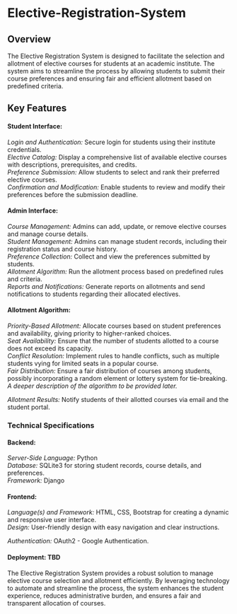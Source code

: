 # Elective-Registration-System


## Overview

The Elective Registration System is designed to facilitate the selection and allotment of elective courses for students at an academic institute. The system aims to streamline the process by allowing students to submit their course preferences and ensuring fair and efficient allotment based on predefined criteria.

## Key Features

#### Student Interface:

*Login and Authentication:* Secure login for students using their institute credentials.  
*Elective Catalog:* Display a comprehensive list of available elective courses with descriptions, prerequisites, and credits.  
*Preference Submission:* Allow students to select and rank their preferred elective courses.  
*Confirmation and Modification:* Enable students to review and modify their preferences before the submission deadline.  

#### Admin Interface:

*Course Management:* Admins can add, update, or remove elective courses and manage course details.  
*Student Management:* Admins can manage student records, including their registration status and course history.  
*Preference Collection:* Collect and view the preferences submitted by students.  
*Allotment Algorithm:* Run the allotment process based on predefined rules and criteria.  
*Reports and Notifications:* Generate reports on allotments and send notifications to students regarding their allocated electives.  

#### Allotment Algorithm:

*Priority-Based Allotment:* Allocate courses based on student preferences and availability, giving priority to higher-ranked choices.  
*Seat Availability:* Ensure that the number of students allotted to a course does not exceed its capacity.  
*Conflict Resolution:* Implement rules to handle conflicts, such as multiple students vying for limited seats in a popular course.  
*Fair Distribution:* Ensure a fair distribution of courses among students, possibly incorporating a random element or lottery system for tie-breaking.  
_A deeper description of the algorithm to be provided later._

*Allotment Results:* Notify students of their allotted courses via email and the student portal.

### Technical Specifications

#### Backend:

*Server-Side Language:* Python  
*Database:* SQLite3 for storing student records, course details, and preferences.  
*Framework:* Django  

#### Frontend:

*Language(s) and Framework:* HTML, CSS, Bootstrap for creating a dynamic and responsive user interface.  
*Design:* User-friendly design with easy navigation and clear instructions.  

*Authentication:* OAuth2 - Google Authentication.

#### Deployment: TBD


The Elective Registration System provides a robust solution to manage elective course selection and allotment efficiently. By leveraging technology to automate and streamline the process, the system enhances the student experience, reduces administrative burden, and ensures a fair and transparent allocation of courses.
